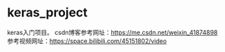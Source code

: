 # keras_project
keras入门项目。
csdn博客参考网址：https://me.csdn.net/weixin_41874898
参考视频网址：https://space.bilibili.com/45151802/video
